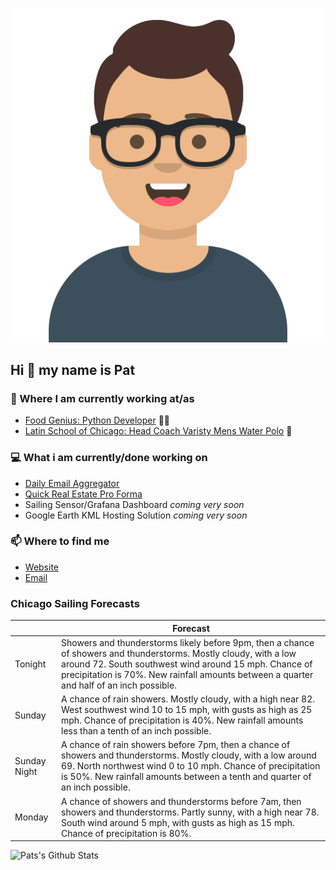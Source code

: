 [![Social banner for p-j-falconer](https://raw.githubusercontent.com/P-J-FALCONER/P-J-FALCONER/master/assets/avataaars.svg)](https://patfalconer.com/)
## Hi :wave: my name is Pat

### 💼 Where I am currently working at/as
- [Food Genius: Python Developer](https://getfoodgenius.com/) 🍔🐍
- [Latin School of Chicago: Head Coach Varisty Mens Water Polo](https://www.latinschool.org/) 🤽


### 💻 What i am currently/done working on
 - [Daily Email Aggregator](https://github.com/P-J-FALCONER/dott_daily_mail)
 - [Quick Real Estate Pro Forma](https://github.com/P-J-FALCONER/henry)
 - Sailing Sensor/Grafana Dashboard *coming very soon*
 - Google Earth KML Hosting Solution *coming very soon*

### 📫 Where to find me
 - [Website](https://patfalconer.com/)
 - [Email](mailto:patrick.j.falconer@gmail.com)


### Chicago Sailing Forecasts
|   | Forecast  |
|---|---|
| Tonight | Showers and thunderstorms likely before 9pm, then a chance of showers and thunderstorms. Mostly cloudy, with a low around 72. South southwest wind around 15 mph. Chance of precipitation is 70%. New rainfall amounts between a quarter and half of an inch possible. |
| Sunday | A chance of rain showers. Mostly cloudy, with a high near 82. West southwest wind 10 to 15 mph, with gusts as high as 25 mph. Chance of precipitation is 40%. New rainfall amounts less than a tenth of an inch possible. |
| Sunday Night | A chance of rain showers before 7pm, then a chance of showers and thunderstorms. Mostly cloudy, with a low around 69. North northwest wind 0 to 10 mph. Chance of precipitation is 50%. New rainfall amounts between a tenth and quarter of an inch possible. |
| Monday | A chance of showers and thunderstorms before 7am, then showers and thunderstorms. Partly sunny, with a high near 78. South wind around 5 mph, with gusts as high as 15 mph. Chance of precipitation is 80%. |

![Pats's Github Stats](https://github-readme-stats.vercel.app/api?username=p-j-falconer&show_icons=true&theme=radical)
